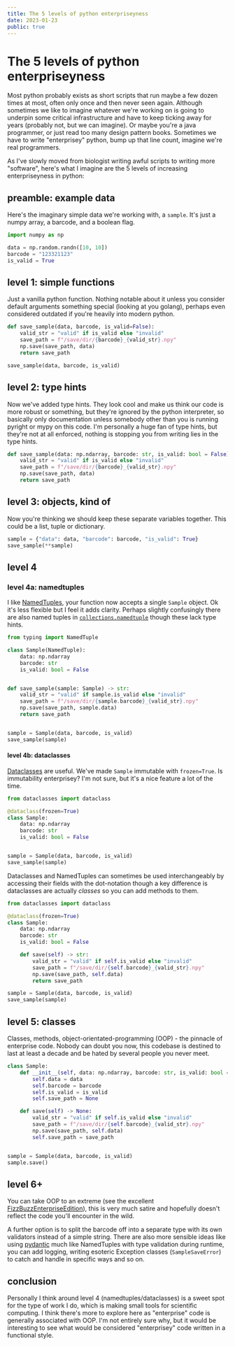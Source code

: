 ```yaml
---
title: The 5 levels of python enterpriseyness
date: 2023-01-23
public: true
---
```


# The 5 levels of python enterpriseyness

Most python probably exists as short scripts that run maybe a few dozen times at
most, often only once and then never seen again. Although sometimes we like to
imagine whatever we're working on is going to underpin some critical infrastructure
and have to keep ticking away for years (probably not, but we can imagine). Or maybe
you're a java programmer, or just read too many design pattern books. Sometimes
we have to write "enterprisey" python, bump up that line count, imagine we're real
programmers.

As I've slowly moved from biologist writing awful scripts to writing more
"software", here's what I imagine are the 5 levels of increasing enterpriseyness
in python:


## preamble: example data

Here's the imaginary simple data we're working with, a `sample`. It's just a numpy
array, a barcode, and a boolean flag.

```python
import numpy as np

data = np.random.randn([10, 10])
barcode = "123321123"
is_valid = True
```

## level 1: simple functions

Just a vanilla python function. Nothing notable about it unless you consider default
arguments something special (looking at you golang), perhaps even considered outdated
if you're heavily into modern python.

```python
def save_sample(data, barcode, is_valid=False):
    valid_str = "valid" if is_valid else "invalid"
    save_path = f"/save/dir/{barcode}_{valid_str}.npy"
    np.save(save_path, data)
    return save_path

save_sample(data, barcode, is_valid)
```

## level 2: type hints

Now we've added type hints. They look cool and make us think our code is more robust
or something, but they're ignored by the python interpreter, so basically only documentation
unless somebody other than you is running pyright or mypy on this code. I'm
personally a huge fan of type hints, but they're not at all enforced, nothing is
stopping you from writing lies in the type hints.

```python
def save_sample(data: np.ndarray, barcode: str, is_valid: bool = False) -> str:
    valid_str = "valid" if is_valid else "invalid"
    save_path = f"/save/dir/{barcode}_{valid_str}.npy"
    np.save(save_path, data)
    return save_path
```

## level 3: objects, kind of

Now you're thinking we should keep these separate variables together. This could
be a list, tuple or dictionary.

```python
sample = {"data": data, "barcode": barcode, "is_valid": True}
save_sample(**sample)
```


## level 4
### level 4a: namedtuples

I like [NamedTuples](https://docs.python.org/3/library/typing.html#typing.NamedTuple),
your function now accepts a single `Sample` object. Ok it's less flexible but I
feel it adds clarity. Perhaps slightly confusingly there are also named tuples
in [`collections.namedtuple`](https://docs.python.org/3/library/collections.html#collections.namedtuple)
though these lack type hints.

```python
from typing import NamedTuple

class Sample(NamedTuple):
    data: np.ndarray
    barcode: str
    is_valid: bool = False


def save_sample(sample: Sample) -> str:
    valid_str = "valid" if sample.is_valid else "invalid"
    save_path = f"/save/dir/{sample.barcode}_{valid_str}.npy"
    np.save(save_path, sample.data)
    return save_path


sample = Sample(data, barcode, is_valid)
save_sample(sample)
```

#### level 4b: dataclasses

[Dataclasses](https://docs.python.org/3/library/dataclasses.html) are useful. We've
made `Sample` immutable with `frozen=True`. Is immutability enterprisey? I'm not
sure, but it's a nice feature a lot of the time.

```python
from dataclasses import dataclass

@dataclass(frozen=True)
class Sample:
    data: np.ndarray
    barcode: str
    is_valid: bool = False


sample = Sample(data, barcode, is_valid)
save_sample(sample)
```

Dataclasses and NamedTuples can sometimes be used interchangeably by accessing their
fields with the dot-notation though a key difference is dataclasses are actually
*classes* so you can add methods to them.

```python
from dataclasses import dataclass

@dataclass(frozen=True)
class Sample:
    data: np.ndarray
    barcode: str
    is_valid: bool = False

    def save(self) -> str:
        valid_str = "valid" if self.is_valid else "invalid"
        save_path = f"/save/dir/{self.barcode}_{valid_str}.npy"
        np.save(save_path, self.data)
        return save_path

sample = Sample(data, barcode, is_valid)
save_sample(sample)
```

## level 5: classes

Classes, methods, object-orientated-programming (OOP) - the pinnacle of enterprise
code. Nobody can doubt you now, this codebase is destined to last at least a decade
and be hated by several people you never meet.

```python
class Sample:
    def __init__(self, data: np.ndarray, barcode: str, is_valid: bool = False):
        self.data = data
        self.barcode = barcode
        self.is_valid = is_valid
        self.save_path = None

    def save(self) -> None:
        valid_str = "valid" if self.is_valid else "invalid"
        save_path = f"/save/dir/{self.barcode}_{valid_str}.npy"
        np.save(save_path, self.data)
        self.save_path = save_path


sample = Sample(data, barcode, is_valid)
sample.save()
```

## level 6+

You can take OOP to an extreme (see the excellent [FizzBuzzEnterpriseEdition](https://github.com/EnterpriseQualityCoding/FizzBuzzEnterpriseEdition)),
this is very much satire and hopefully doesn't reflect the code you'll encounter
in the wild.


A further option is to split the barcode off into a separate type with its own
validators instead of a simple string. There are also more sensible ideas like
using [pydantic](https://docs.pydantic.dev/) much like NamedTuples with type
validation during runtime, you can add logging, writing esoteric Exception
classes (`SampleSaveError`) to catch and handle in specific ways and so on.


## conclusion

Personally I think around level 4 (namedtuples/dataclasses) is a sweet spot for
the type of work I do, which is making small tools for scientific computing.
I think there's more to explore here as "enterprise" code is generally associated
with OOP. I'm not entirely sure why, but it would be interesting to see what
would be considered "enterprisey" code written in a functional style.
